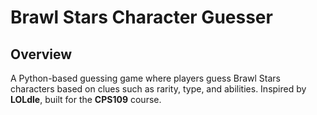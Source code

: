 # Brawl Stars Character Guesser

## Overview
A Python-based guessing game where players guess Brawl Stars characters based on clues such as rarity, type, and abilities. Inspired by **LOLdle**, built for the **CPS109** course.
